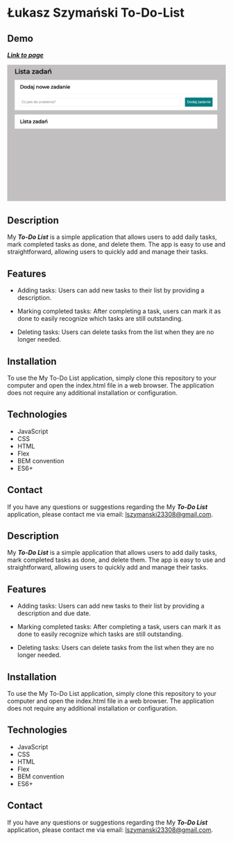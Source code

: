 # Łukasz Szymański To-Do-List

## Demo

***[Link to page](lszymanski23308.github.io/toDoList/)***

![animation of my website](https://github.com/lszymanski23308/toDoList/blob/main/images/Animation.gif)


## Description
My ***To-Do List*** is a simple application that allows users to add daily tasks, mark completed tasks as done, and delete them.
The app is easy to use and straightforward, allowing users to quickly add and manage their tasks.

## Features
- Adding tasks: Users can add new tasks to their list by providing a description.

- Marking completed tasks: After completing a task, users can mark it as done to easily recognize which tasks are still outstanding.

- Deleting tasks: Users can delete tasks from the list when they are no longer needed.

## Installation
To use the My To-Do List application, simply clone this repository to your computer and open the index.html file in a web browser.
The application does not require any additional installation or configuration.

## Technologies
- JavaScript 
- CSS
- HTML
- Flex
- BEM convention
- ES6+

## Contact
If you have any questions or suggestions regarding the My ***To-Do List*** application, please contact me via email: lszymanski23308@gmail.com.

## Description
My ***To-Do List*** is a simple application that allows users to add daily tasks, mark completed tasks as done, and delete them.
The app is easy to use and straightforward, allowing users to quickly add and manage their tasks.

## Features
- Adding tasks: Users can add new tasks to their list by providing a description and due date.

- Marking completed tasks: After completing a task, users can mark it as done to easily recognize which tasks are still outstanding.

- Deleting tasks: Users can delete tasks from the list when they are no longer needed.

## Installation
To use the My To-Do List application, simply clone this repository to your computer and open the index.html file in a web browser.
The application does not require any additional installation or configuration.

## Technologies
- JavaScript 
- CSS
- HTML
- Flex
- BEM convention
- ES6+

## Contact
If you have any questions or suggestions regarding the My ***To-Do List*** application, please contact me via email: lszymanski23308@gmail.com.
